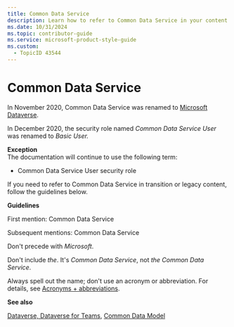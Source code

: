 ```yaml
---
title: Common Data Service
description: Learn how to refer to Common Data Service in your content.
ms.date: 10/31/2024
ms.topic: contributor-guide
ms.service: microsoft-product-style-guide
ms.custom:
  - TopicID 43544
---
```



# Common Data Service

In November 2020, Common Data Service was renamed to [Microsoft Dataverse](~\a_z_names_terms\d\dataverse-dataverse-for-teams.md).  

In December 2020, the security role named *Common Data Service User* was renamed to *Basic User.*

**Exception**  
The documentation will continue to use the following term:

- Common Data Service User security role

If you need to refer to Common Data Service in transition or legacy content, follow the guidelines below.

**Guidelines**

First mention: Common Data Service   

Subsequent mentions: Common Data Service  

Don't precede with *Microsoft*.  

Don't include *the*. It's *Common Data Service*, not *the Common Data Service*.  

Always spell out the name; don't use an acronym or abbreviation. For details, see [Acronyms + abbreviations](~\acronyms-and-abbreviations.md).

**See also**

[Dataverse, Dataverse for Teams](~\a_z_names_terms\d\dataverse-dataverse-for-teams.md), [Common Data Model](~\a_z_names_terms\c\common-data-model.md)

